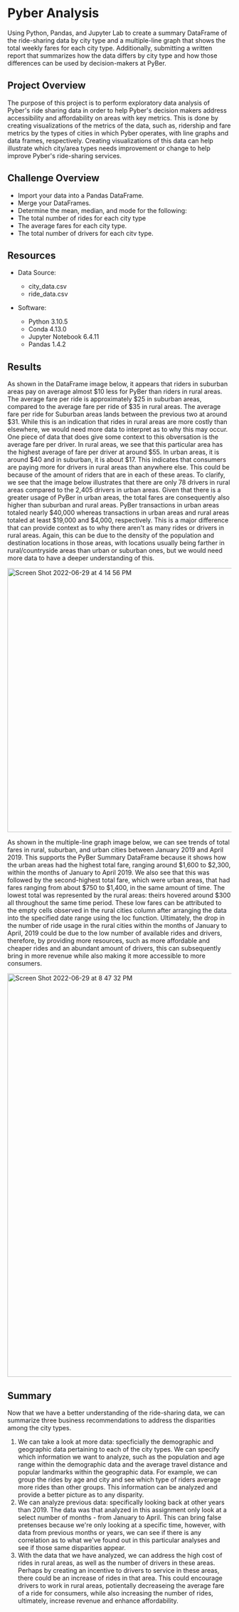 # Pyber Analysis

Using Python, Pandas, and Jupyter Lab to create a summary DataFrame of the ride-sharing data by city type and a multiple-line graph that shows the total weekly fares for each city type. Additionally, submitting a written report that summarizes how the data differs by city type and how those differences can be used by decision-makers at PyBer.

## Project Overview

The purpose of this project is to perform exploratory data analysis of Pyber's ride sharing data in order to help Pyber's decision makers address accessibility and affordability on areas with key metrics. This is done by creating visualizations of the metrics of the data, such as, ridership and fare metrics by the types of cities in which Pyber operates, with line graphs and data frames, respectively. Creating visualizations of this data can help illustrate which city/area types needs improvement or change to help improve Pyber's ride-sharing services.


## Challenge Overview


- Import your data into a Pandas DataFrame.
- Merge your DataFrames.
- Determine the mean, median, and mode for the following:
 - The total number of rides for each city type
 - The average fares for each city type.
 - The total number of drivers for each citv type.



## Resources

- Data Source:
  - city_data.csv
  - ride_data.csv
 
 - Software:
   - Python 3.10.5
   - Conda 4.13.0
   - Jupyter Notebook 6.4.11
   - Pandas 1.4.2

## Results 

As shown in the DataFrame image below, it appears that riders in suburban areas pay on average almost $10 less for PyBer than riders in rural areas. The average fare per ride is approximately $25 in suburban areas, compared to the average fare per ride of $35 in rural areas. The average fare per ride for Suburban areas lands between the previous two at around $31. While this is an indication that rides in rural areas are more costly than elsewhere, we would need more data to interpret as to why this may occur. One piece of data that does give some context to this obversation is the average fare per driver. In rural areas, we see that this particular area has the highest average of fare per driver at around $55. In urban areas, it is around $40 and in suburban, it is about $17. This indicates that consumers are paying more for drivers in rural areas than anywhere else. This could be because of the amount of riders that are in each of these areas. To clarify, we see that the image below illustrates that there are only 78 drivers in rural areas compared to the 2,405 drivers in urban areas. Given that there is a greater usage of PyBer in urban areas, the total fares are consequently also higher than suburban and rural areas. PyBer transactions in urban areas totaled nearly $40,000 whereas transactions in urban areas and rural areas totaled at least $19,000 and $4,000, respectively. This is a major difference that can provide context as to why there aren't as many rides or drivers in rural areas. Again, this can be due to the density of the population and destination locations in those areas, with locations usually being farther in rural/countryside areas than urban or suburban ones, but we would need more data to have a deeper understanding of this. 



<img width="593" alt="Screen Shot 2022-06-29 at 4 14 56 PM" src="https://user-images.githubusercontent.com/102444078/176561161-9b5f4a8f-dcd1-43fd-aa40-c1c674e1df61.png">




As shown in the multiple-line graph image below, we can see trends of total fares in rural, suburban, and urban cities between January 2019 and April 2019. This supports the PyBer Summary DataFrame because it shows how the urban areas had the highest total fare, ranging around $1,600 to $2,300, within the months of January to April 2019. We also see that this was followed by the second-highest total fare, which were urban areas, that had fares ranging from about $750 to $1,400, in the same amount of time. The lowest total was represented by the rural areas: theirs hovered around $300 all throughout the same time period. These low fares can be attributed to the empty cells observed in the rural cities column after arranging the data into the specified date range using the loc function. Ultimately, the drop in the number of ride usage in the rural cities within the months of January to April, 2019 could be due to the low number of available rides and drivers, therefore, by providing more resources, such as more affordable and cheaper rides and an abundant amount of drivers, this can subsequently bring in more revenue while also making it more accessible to more consumers.



<img width="906" alt="Screen Shot 2022-06-29 at 8 47 32 PM" src="https://user-images.githubusercontent.com/102444078/176588540-b533d561-2287-4022-b73f-56e374a93be0.png">



## Summary

Now that we have a better understanding of the ride-sharing data, we can summarize three business recommendations to address the disparities among the city types.

1. We can take a look at more data: specficially the demographic and geographic data pertaining to each of the city types. We can specify which information we want to analyze, such as the population and age range within the demographic data and the average travel distance and popular landmarks within the geographic data. For example, we can group the rides by age and city and see which type of riders average more rides than other groups. This information can be analyzed and provide a better picture as to any disparity.
2. We can analyze previous data: specifically looking back at other years than 2019. The data was that analyzed in this assignment only look at a select number of months - from January to April. This can bring false pretenses because we're only looking at a specific time, however, with data from previous months or years, we can see if there is any correlation as to what we've found out in this particular analyses and see if those same disparities appear.
3. With the data that we have analyzed, we can address the high cost of rides in rural areas, as well as the number of drivers in these areas. Perhaps by creating an incentive to drivers to service in these areas, there could be an increase of rides in that area. This could encourage drivers to work in rural areas, potientally decreaseing the average fare of a ride for consumers, while also increasing the number of rides, ultimately, increase revenue and enhance affordability.
